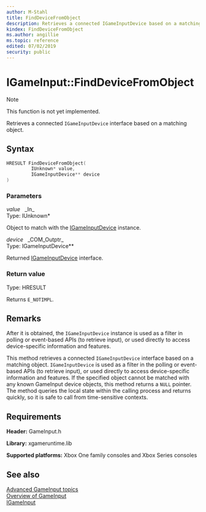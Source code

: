 ```yaml
---
author: M-Stahl
title: FindDeviceFromObject
description: Retrieves a connected IGameInputDevice based on a matching object.
kindex: FindDeviceFromObject
ms.author: angillie
ms.topic: reference
edited: 07/02/2019
security: public
---
```


# IGameInput::FindDeviceFromObject  
> [!NOTE]
> This function is not yet implemented.

Retrieves a connected `IGameInputDevice` interface based on a matching object.

## Syntax  
  
```cpp
HRESULT FindDeviceFromObject(  
         IUnknown* value,  
         IGameInputDevice** device  
)  
```  
  
### Parameters  
  
*value* &nbsp;&nbsp;\_In\_  
Type: IUnknown*  
  
Object to match with the [IGameInputDevice](../../igameinputdevice/igameinputdevice.md) instance.  

*device* &nbsp;&nbsp;\_COM\_Outptr\_  
Type: IGameInputDevice**  

Returned [IGameInputDevice](../../igameinputdevice/igameinputdevice.md) interface.  
  
### Return value  
Type: HRESULT

Returns `E_NOTIMPL`.  
  
## Remarks  
  
After it is obtained, the `IGameInputDevice` instance is used as a filter in polling or event-based APIs (to retrieve input), or used directly to access device-specific information and features.  

This method retrieves a connected `IGameInputDevice` interface based on a matching object. `IGameInputDevice` is used as a filter in the polling or event-based APIs (to retrieve input), or used directly to access device-specific information and features. If the specified object cannot be matched with any known GameInput device objects, this method returns a `NULL` pointer. The method queries the local state within the calling process and returns quickly, so it is safe to call from time-sensitive contexts. 
  
## Requirements  
  
**Header:** GameInput.h
  
**Library:** xgameruntime.lib
  
**Supported platforms:** Xbox One family consoles and Xbox Series consoles  
  
## See also  

[Advanced GameInput topics](../../../../../../input/overviews/input-overview.md)  
[Overview of GameInput](../../../../../../input/overviews/input-overview.md)  
[IGameInput](../igameinput.md)  